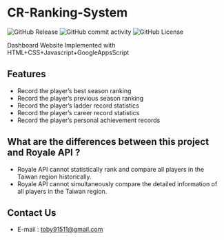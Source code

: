 # CR-Ranking-System
![GitHub Release](https://img.shields.io/github/v/release/Xiang511/hydromechanics?display_name=release&style=for-the-badge&color=green)
![GitHub commit activity](https://img.shields.io/github/commit-activity/m/Xiang511/hydromechanics?style=for-the-badge&color=green)
![GitHub License](https://img.shields.io/github/license/Xiang511/hydromechanics?style=for-the-badge&color=green)

Dashboard Website Implemented with HTML+CSS+Javascript+GoogleAppsScript<br>


## Features

- Record the player’s best season ranking
- Record the player’s previous season ranking
- Record the player’s ladder record statistics
- Record the player’s career record statistics
- Record the player’s personal achievement records


## What are the differences between this project and Royale API ?

- Royale API cannot statistically rank and compare all players in the Taiwan region historically.
- Royale API cannot simultaneously compare the detailed information of all players in the Taiwan region.


## Contact Us
- E-mail : toby91511@gmail.com
